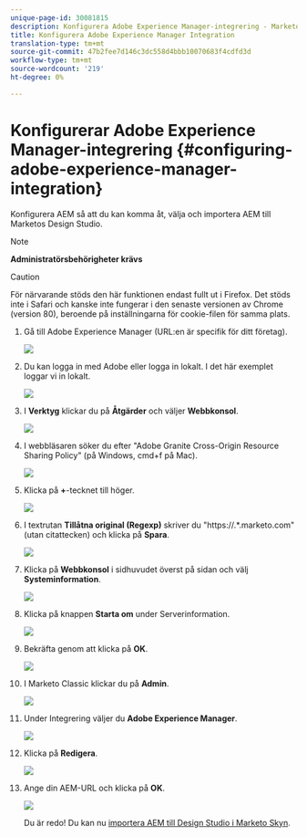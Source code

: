 ```yaml
---
unique-page-id: 30081815
description: Konfigurera Adobe Experience Manager-integrering - Marketo Docs - Produktdokumentation
title: Konfigurera Adobe Experience Manager Integration
translation-type: tm+mt
source-git-commit: 47b2fee7d146c3dc558d4bbb10070683f4cdfd3d
workflow-type: tm+mt
source-wordcount: '219'
ht-degree: 0%

---
```



# Konfigurerar Adobe Experience Manager-integrering {#configuring-adobe-experience-manager-integration}

Konfigurera AEM så att du kan komma åt, välja och importera AEM till Marketos Design Studio.

>[!NOTE]
>
>**Administratörsbehörigheter krävs**

>[!CAUTION]
>
>För närvarande stöds den här funktionen endast fullt ut i Firefox. Det stöds inte i Safari och kanske inte fungerar i den senaste versionen av Chrome (version 80), beroende på inställningarna för cookie-filen för samma plats.

1. Gå till Adobe Experience Manager (URL:en är specifik för ditt företag).

   ![](assets/one.png)

1. Du kan logga in med Adobe eller logga in lokalt. I det här exemplet loggar vi in lokalt.

   ![](assets/two.png)

1. I **Verktyg** klickar du på **Åtgärder** och väljer **Webbkonsol**.

   ![](assets/2a.png)

1. I webbläsaren söker du efter &quot;Adobe Granite Cross-Origin Resource Sharing Policy&quot; (på Windows, cmd+f på Mac).

   ![](assets/three.png)

1. Klicka på **+**-tecknet till höger.

   ![](assets/four.png)

1. I textrutan **Tillåtna original (Regexp)** skriver du &quot;https://.*\.marketo\.com&quot; (utan citattecken) och klicka på **Spara**.

   ![](assets/five-psd.png)

1. Klicka på **Webbkonsol** i sidhuvudet överst på sidan och välj **Systeminformation**.

   ![](assets/six.png)

1. Klicka på knappen **Starta om** under Serverinformation.

   ![](assets/seven.png)

1. Bekräfta genom att klicka på **OK**.

   ![](assets/eight.png)

1. I Marketo Classic klickar du på **Admin**.

   ![](assets/nine.png)

1. Under Integrering väljer du **Adobe Experience Manager**.

   ![](assets/ten.png)

1. Klicka på **Redigera**.

   ![](assets/eleven.png)

1. Ange din AEM-URL och klicka på **OK**.

   ![](assets/twelve.png)

   Du är redo! Du kan nu [importera AEM till Design Studio i Marketo Skyn](http://help.marketo.com/hc/en-us/articles/360036765993).

